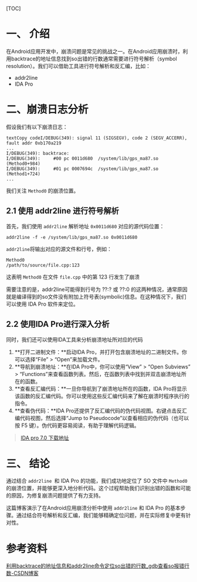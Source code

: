 [TOC]

# 一、 介绍

在Android应用开发中，崩溃问题是常见的挑战之一。在Android应用崩溃时，利用backtrace的地址信息找到so出错的行数通常需要进行符号解析（symbol resolution）。我们可以借助工具进行符号解析和反汇编，比如：

- addr2line
- IDA Pro

 

# 二、崩溃日志分析

假设我们有以下崩溃日志：

```
textCopy codeI/DEBUG(349): signal 11 (SIGSEGV), code 2 (SEGV_ACCERR), fault addr 0xb170a219
...
I/DEBUG(349): backtrace:
I/DEBUG(349):     #00 pc 0011d680  /system/lib/gps_ma87.so (Method0+984)
I/DEBUG(349):     #01 pc 0007694c  /system/lib/gps_ma87.so (Method1+724)
...
```

我们关注 `Method0` 的崩溃位置。



## 2.1 使用 addr2line 进行符号解析

首先，我们使用 `addr2line` 解析地址 `0x0011d680` 对应的源代码位置：

```
addr2line -f -e /system/lib/gps_ma87.so 0x0011d680
```

`addr2line`将输出对应的源文件和行号，例如：

```
Method0
/path/to/source/file.cpp:123
```

这表明 `Method0` 在文件 `file.cpp` 中的第 123 行发生了崩溃



需要注意的是，addr2line可能得到行号为 ??:? 或 ??:0 的这两种情况，通常原因就是编译得到的so文件没有附加上符号表(symbolic)信息。在这种情况下，我们可以使用 IDA Pro 软件来定位。



## 2.2 使用IDA Pro进行深入分析

同时，我们还可以使用IDA工具来分析崩溃地址所对应的代码

1. **打开二进制文件：**启动IDA Pro，并打开包含崩溃地址的二进制文件。你可以选择“File” > “Open”来加载文件。
2. **导航到崩溃地址：**在IDA Pro中，你可以使用“View” > “Open Subviews” > “Functions”来查看函数列表。然后，在函数列表中找到并双击崩溃地址所在的函数。
3. **查看反汇编代码：**一旦你导航到了崩溃地址所在的函数，IDA Pro将显示该函数的反汇编代码。你可以使用这些反汇编代码来了解在崩溃时程序执行的指令。
4. **查看伪代码：**IDA Pro还提供了反汇编代码的伪代码视图。右键点击反汇编代码视图，然后选择“Jump to Pseudocode”以查看相应的伪代码（也可以按 F5 键）。伪代码更容易阅读，有助于理解代码逻辑。

> [IDA pro 7.0 下载地址](https://pan.baidu.com/s/1qYKDyCc)



# 三、 结论

通过结合 `addr2line `和 IDA Pro 的功能，我们成功地定位了 SO 文件中  `Method0`  的崩溃位置，并能够更深入地分析代码。这个过程帮助我们识别出错的函数和可能的原因，为修复崩溃问题提供了有力支持。

这篇博客演示了在Android应用崩溃分析中使用 `addr2line` 和 IDA Pro 的基本步骤。通过结合符号解析和反汇编，我们能够精确定位问题，并在实际修复中更有针对性。





# 参考资料

[利用backtrace的地址信息和addr2line命令定位so出错的行数_gdb查看so报错行数-CSDN博客](https://blog.csdn.net/u012587637/article/details/104297995)